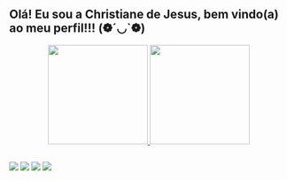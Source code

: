 ## Olá! Eu sou a Christiane de Jesus, bem vindo(a) ao meu perfil!!!   (❁´◡`❁)
<div align="center">
  <a href="https://github.com/Christianede Jesus">
  <img height="180em" src="https://github-readme-stats.vercel.app/api?username=ChristianedeJesus&show_icons=true&theme=dracula&include_all_commits=true&count_private=true"/>
  <img height="180em" src="https://github-readme-stats.vercel.app/api/top-langs/?username=ChristianedeJesus&layout=compact&langs_count=7&theme=dracula"/>
</div>


##

<div> 
<a href="https://api.whatsapp.com/send?phone=5579999636866o&text=%20Olá!%20Em%20que%20posso%20ajudar?" target="_blank"><img src="https://img.shields.io/badge/WhatsApp-25D366?style=for-the-badge&logo=whatsapp&logoColor=white"/></a>
  <a href="https://instagram.com/christianedejesus" target="_blank"><img src="https://img.shields.io/badge/-Instagram-%23E4405F?style=for-the-badge&logo=instagram&logoColor=white" target="_blank"></a> 
    <a href = "mailto:christianefirmodejesus@gmail.com"><img src="https://img.shields.io/badge/-Gmail-%23333?style=for-the-badge&logo=gmail&logoColor=white" target="_blank"></a>
    <a href ="https://www.linkedin.com/in/christiane-de-jesus-074b59252/" target="_blank"><img src="https://img.shields.io/badge/-LinkedIn-%230077B5?style=for-the-badge&logo=linkedin&logoColor=white" target="_blank"></a> 
 <a href = "https://img.shields.io/badge/WhatsApp-25D366?style=for-the-badge&logo=whatsapp&logoColor=white
